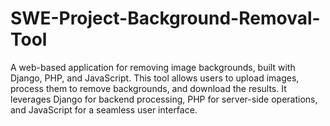 # SWE-Project-Background-Removal-Tool
A web-based application for removing image backgrounds, built with Django, PHP, and JavaScript. This tool allows users to upload images, process them to remove backgrounds, and download the results. It leverages Django for backend processing, PHP for server-side operations, and JavaScript for a seamless user interface.

